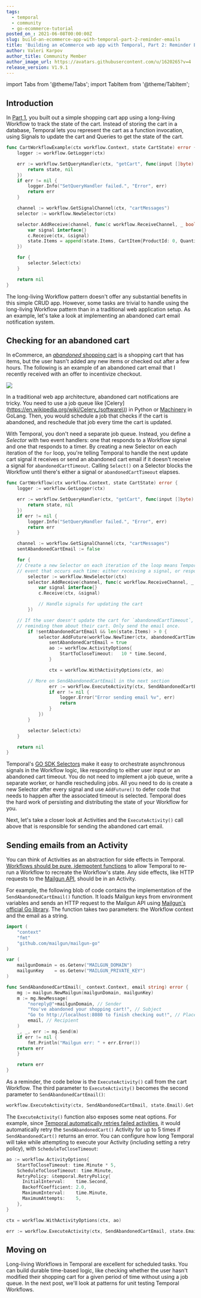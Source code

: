 ```yaml
---
tags:
  - temporal
  - community
  - go-ecommerce-tutorial
posted_on_: 2021-06-08T00:00:00Z
slug: build-an-ecommerce-app-with-temporal-part-2-reminder-emails
title: 'Building an eCommerce web app with Temporal, Part 2: Reminder Emails'
author: Valeri Karpov
author_title: Community Member
author_image_url: https://avatars.githubusercontent.com/u/1620265?v=4
release_version: V1.9.1
---
```


import Tabs from '@theme/Tabs';
import TabItem from '@theme/TabItem';

<!--truncate-->

## Introduction

In [Part 1](https://gist.github.com/vkarpov15/d0b4d3b1eb8ced160bd68172323eb379#file-part_1-md), you built out a simple shopping cart app using a long-living Workflow to track the state of the cart.
Instead of storing the cart in a database, Temporal lets you represent the cart as a function invocation, using Signals to update the cart and Queries to get the state of the cart.

```go
func CartWorkflowExample(ctx workflow.Context, state CartState) error {
	logger := workflow.GetLogger(ctx)

	err := workflow.SetQueryHandler(ctx, "getCart", func(input []byte) (CartState, error) {
		return state, nil
	})
	if err != nil {
		logger.Info("SetQueryHandler failed.", "Error", err)
		return err
	}

	channel := workflow.GetSignalChannel(ctx, "cartMessages")
	selector := workflow.NewSelector(ctx)

	selector.AddReceive(channel, func(c workflow.ReceiveChannel, _ bool) {
		var signal interface{}
		c.Receive(ctx, &signal)
		state.Items = append(state.Items, CartItem{ProductId: 0, Quantity: 1})
	})

	for {
		selector.Select(ctx)
	}

	return nil
}
```

The long-living Workflow pattern doesn't offer any substantial benefits in this simple CRUD app.
However, some tasks are trivial to handle using the long-living Workflow pattern than in a traditional web application setup.
As an example, let's take a look at implementing an abandoned cart email notification system.

## Checking for an abandoned cart

In eCommerce, an [_abandoned_ shopping cart](https://www.optimizely.com/optimization-glossary/shopping-cart-abandonment/#:~:text=Shopping%20cart%20abandonment%20is%20when,process%20before%20completing%20the%20purchase.&text=This%20rate%20will%20identify%20what,don't%20complete%20the%20purchase.) is a shopping cart that has items, but the user hasn't added
any new items or checked out after a few hours.
The following is an example of an abandoned cart email that I recently received with an offer to incentivize checkout.

<img src="https://codebarbarian-images.s3.amazonaws.com/shopping-cart.jpg" />

In a traditional web app architecture, abandoned cart notifications are tricky.
You need to use a job queue like [Celery](https://en.wikipedia.org/wiki/Celery_(software\)) in Python or [Machinery](https://github.com/RichardKnop/machinery) in GoLang.
Then, you would schedule a job that checks if the cart is abandoned, and reschedule that job every time the cart is updated.

With Temporal, you don't need a separate job queue. Instead, you define a _Selector_ with two event handlers: one that responds to a Workflow signal and one that responds to a timer.
By creating a new Selector on each iteration of the `for` loop, you're telling Temporal to handle the next update cart signal it receives or send an abandoned cart email if it doesn't receive a signal for `abandonedCartTimeout`.
Calling `Select()` on a Selector blocks the Workflow until there's either a signal or `abandonedCartTimeout` elapses.

```go
func CartWorkflow(ctx workflow.Context, state CartState) error {
	logger := workflow.GetLogger(ctx)

	err := workflow.SetQueryHandler(ctx, "getCart", func(input []byte) (CartState, error) {
		return state, nil
	})
	if err != nil {
		logger.Info("SetQueryHandler failed.", "Error", err)
		return err
	}

	channel := workflow.GetSignalChannel(ctx, "cartMessages")
	sentAbandonedCartEmail := false

	for {
    // Create a new Selector on each iteration of the loop means Temporal will pick the first
    // event that occurs each time: either receiving a signal, or responding to the timer.
		selector := workflow.NewSelector(ctx)
		selector.AddReceive(channel, func(c workflow.ReceiveChannel, _ bool) {
			var signal interface{}
			c.Receive(ctx, &signal)

			// Handle signals for updating the cart
		})

    // If the user doesn't update the cart for `abandonedCartTimeout`, send an email
    // reminding them about their cart. Only send the email once.
		if !sentAbandonedCartEmail && len(state.Items) > 0 {
			selector.AddFuture(workflow.NewTimer(ctx, abandonedCartTimeout), func(f workflow.Future) {
				sentAbandonedCartEmail = true
				ao := workflow.ActivityOptions{
					StartToCloseTimeout:   10 * time.Second,
				}

				ctx = workflow.WithActivityOptions(ctx, ao)

        // More on SendAbandonedCartEmail in the next section
				err := workflow.ExecuteActivity(ctx, SendAbandonedCartEmail, state.Email).Get(ctx, nil)
				if err != nil {
					logger.Error("Error sending email %v", err)
					return
				}
			})
		}

		selector.Select(ctx)
	}

	return nil
}
```

Temporal's [GO SDK Selectors](https://docs.temporal.io/docs/go/selectors/) make it easy to orchestrate asynchronous signals in the Workflow logic, like responding to either user input or an abandoned cart timeout.
You do not need to implement a job queue, write a separate worker, or handle rescheduling jobs.
All you need to do is create a new Selector after every signal and use `AddFuture()` to defer code that needs to happen after the associated timeout is selected.
Temporal does the hard work of persisting and distributing the state of your Workflow for you.

Next, let's take a closer look at Activities and the `ExecuteActivity()` call above that is responsible for sending the abandoned cart email.

## Sending emails from an Activity

You can think of Activities as an abstraction for side effects in Temporal.
[Workflows should be pure, idempotent functions](https://docs.temporal.io/docs/go-create-workflows/#implementation) to allow Temporal to re-run a Workflow to recreate the Workflow's state.
Any side effects, like HTTP requests to the [Mailgun API](https://thecodebarbarian.com/sending-emails-using-the-mailgun-api.html), should be in an Activity.

For example, the following blob of code contains the implementation of the `SendAbandonedCartEmail()` function.
It loads Mailgun keys from environment variables and sends an HTTP request to the Mailgun API using [Mailgun's official Go library](https://github.com/mailgun/mailgun-go).
The function takes two parameters: the Workflow context and the email as a string.

```go
import (
	"context"
	"fmt"
	"github.com/mailgun/mailgun-go"
)

var (
	mailgunDomain = os.Getenv("MAILGUN_DOMAIN")
	mailgunKey    = os.Getenv("MAILGUN_PRIVATE_KEY")
)

func SendAbandonedCartEmail(_ context.Context, email string) error {
	mg := mailgun.NewMailgun(mailgunDomain, mailgunKey)
	m := mg.NewMessage(
		"noreply@"+mailgunDomain, // Sender
		"You've abandoned your shopping cart!", // Subject
		"Go to http://localhost:8080 to finish checking out!", // Placeholder email copy
		email, // Recipient
	)
	_, _, err := mg.Send(m)
	if err != nil {
		fmt.Println("Mailgun err: " + err.Error())
    return err
	}

	return err
}
```

As a reminder, the code below is the `ExecuteActivity()` call from the cart Workflow.
The third parameter to `ExecuteActivity()` becomes the second parameter to `SendAbandonedCartEmail()`:

```go
workflow.ExecuteActivity(ctx, SendAbandonedCartEmail, state.Email).Get(ctx, nil)
```

The `ExecuteActivity()` function also exposes some neat options.
For example, since [Temporal automatically retries failed activities](https://docs.temporal.io/docs/go/retries/), it would automatically retry the `SendAbandonedCart()` Activity for up to 5 times if `SendAbandonedCart()` returns an error.
You can configure how long Temporal will take while attempting to execute your Activity (including setting a retry policy), with `ScheduleToCloseTimeout`:

```go
ao := workflow.ActivityOptions{
	StartToCloseTimeout: time.Minute * 5,
	ScheduleToCloseTimeout: time.Minute,
	RetryPolicy: &temporal.RetryPolicy{
	  InitialInterval:    time.Second,
	  BackoffCoefficient: 2.0,
	  MaximumInterval:    time.Minute,
	  MaximumAttempts:    5,
	},
}

ctx = workflow.WithActivityOptions(ctx, ao)

err := workflow.ExecuteActivity(ctx, SendAbandonedCartEmail, state.Email).Get(ctx, nil)
```

## Moving on

Long-living Workflows in Temporal are excellent for scheduled tasks.
You can build durable time-based logic, like checking whether the user hasn't modified their shopping cart for a given period of time without using a job queue.
In the next post, we'll look at patterns for unit testing Temporal Workflows.
